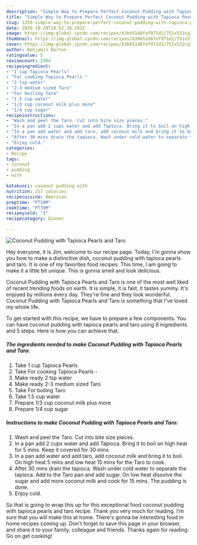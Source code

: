 ```yaml
---
description: "Simple Way to Prepare Perfect Coconut Pudding with Tapioca Pearls and Taro"
title: "Simple Way to Prepare Perfect Coconut Pudding with Tapioca Pearls and Taro"
slug: 1259-simple-way-to-prepare-perfect-coconut-pudding-with-tapioca-pearls-and-taro
date: 2020-10-29T18:52:28.192Z
image: https://img-global.cpcdn.com/recipes/b3b651d8fef971d1/751x532cq70/coconut-pudding-with-tapioca-pearls-and-taro-recipe-main-photo.jpg
thumbnail: https://img-global.cpcdn.com/recipes/b3b651d8fef971d1/751x532cq70/coconut-pudding-with-tapioca-pearls-and-taro-recipe-main-photo.jpg
cover: https://img-global.cpcdn.com/recipes/b3b651d8fef971d1/751x532cq70/coconut-pudding-with-tapioca-pearls-and-taro-recipe-main-photo.jpg
author: Benjamin Barton
ratingvalue: 5
reviewcount: 2364
recipeingredient:
- "1 cup Tapioca Pearls"
- "For cooking Tapioca Pearls "
- "2 tsp water"
- "2-3 medium sized Taro"
- "For boiling Taro"
- "1.5 cup water"
- "1/3 cup coconut milk plus more"
- "1/4 cup sugar"
recipeinstructions:
- "Wash and peel the Taro. Cut into bite size pieces."
- "In a pan add 2 cups water and add Tapioca. Bring it to boil on high heat for 5 mins. Keep it covered for 30 mins"
- "In a pan add water and add taro, add coconut milk and bring it to boil. On high heat 5 mins and low heat 15 mins for the Taro to cook."
- "After 30 mins drain the tapioca. Wash under cold water to separate the tapioca. Add to the Taro pan and add sugar. On low heat dissolve the sugar and add more coconut milk and cook for 15 mins. The pudding is done."
- "Enjoy cold."
categories:
- Recipe
tags:
- coconut
- pudding
- with

katakunci: coconut pudding with 
nutrition: 257 calories
recipecuisine: American
preptime: "PT18M"
cooktime: "PT39M"
recipeyield: "3"
recipecategory: Dinner

---
```



![Coconut Pudding with Tapioca Pearls and Taro](https://img-global.cpcdn.com/recipes/b3b651d8fef971d1/751x532cq70/coconut-pudding-with-tapioca-pearls-and-taro-recipe-main-photo.jpg)

Hey everyone, it is Jim, welcome to our recipe page. Today, I'm gonna show you how to make a distinctive dish, coconut pudding with tapioca pearls and taro. It is one of my favorites food recipes. This time, I am going to make it a little bit unique. This is gonna smell and look delicious.

Coconut Pudding with Tapioca Pearls and Taro is one of the most well liked of recent trending foods on earth. It is simple, it is fast, it tastes yummy. It's enjoyed by millions every day. They're fine and they look wonderful. Coconut Pudding with Tapioca Pearls and Taro is something that I've loved my whole life.




To get started with this recipe, we have to prepare a few components. You can have coconut pudding with tapioca pearls and taro using 8 ingredients and 5 steps. Here is how you can achieve that.

<!--inarticleads1-->

##### The ingredients needed to make Coconut Pudding with Tapioca Pearls and Taro:

1. Take 1 cup Tapioca Pearls
1. Take For cooking Tapioca Pearls -
1. Make ready 2 tsp water
1. Make ready 2-3 medium sized Taro
1. Take For boiling Taro
1. Take 1.5 cup water
1. Prepare 1/3 cup coconut milk plus more
1. Prepare 1/4 cup sugar




<!--inarticleads2-->

##### Instructions to make Coconut Pudding with Tapioca Pearls and Taro:

1. Wash and peel the Taro. Cut into bite size pieces.
1. In a pan add 2 cups water and add Tapioca. Bring it to boil on high heat for 5 mins. Keep it covered for 30 mins
1. In a pan add water and add taro, add coconut milk and bring it to boil. On high heat 5 mins and low heat 15 mins for the Taro to cook.
1. After 30 mins drain the tapioca. Wash under cold water to separate the tapioca. Add to the Taro pan and add sugar. On low heat dissolve the sugar and add more coconut milk and cook for 15 mins. The pudding is done.
1. Enjoy cold.




So that is going to wrap this up for this exceptional food coconut pudding with tapioca pearls and taro recipe. Thank you very much for reading. I'm sure that you will make this at home. There's gonna be interesting food in home recipes coming up. Don't forget to save this page in your browser, and share it to your family, colleague and friends. Thanks again for reading. Go on get cooking!
